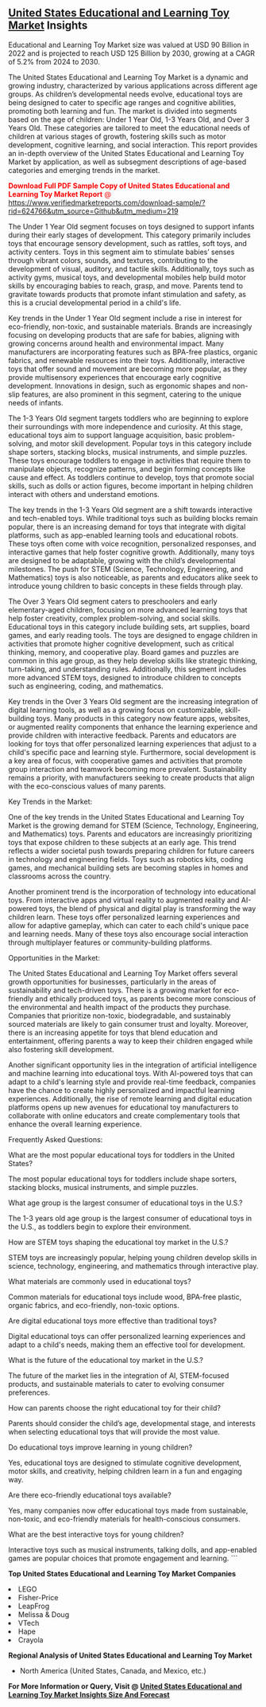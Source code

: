 <h2><a href="https://www.verifiedmarketreports.com/download-sample/?rid=624766&amp;utm_source=Github&amp;utm_medium=219" target="_blank">United States Educational and Learning Toy Market</a> Insights</h2><p>Educational and Learning Toy Market size was valued at USD 90 Billion in 2022 and is projected to reach USD 125 Billion by 2030, growing at a CAGR of 5.2% from 2024 to 2030.</p><p> <p>The United States Educational and Learning Toy Market is a dynamic and growing industry, characterized by various applications across different age groups. As children’s developmental needs evolve, educational toys are being designed to cater to specific age ranges and cognitive abilities, promoting both learning and fun. The market is divided into segments based on the age of children: Under 1 Year Old, 1-3 Years Old, and Over 3 Years Old. These categories are tailored to meet the educational needs of children at various stages of growth, fostering skills such as motor development, cognitive learning, and social interaction. This report provides an in-depth overview of the United States Educational and Learning Toy Market by application, as well as subsegment descriptions of age-based categories and emerging trends in the market. <p><span class=""><span style="color: #ff0000;"><strong>Download Full PDF Sample Copy of United States Educational and Learning Toy Market Report</strong> @ </span><a href="https://www.verifiedmarketreports.com/download-sample/?rid=624766&amp;utm_source=Github&amp;utm_medium=219" target="_blank">https://www.verifiedmarketreports.com/download-sample/?rid=624766&amp;utm_source=Github&amp;utm_medium=219</a></span></p> <p>The Under 1 Year Old segment focuses on toys designed to support infants during their early stages of development. This category primarily includes toys that encourage sensory development, such as rattles, soft toys, and activity centers. Toys in this segment aim to stimulate babies’ senses through vibrant colors, sounds, and textures, contributing to the development of visual, auditory, and tactile skills. Additionally, toys such as activity gyms, musical toys, and developmental mobiles help build motor skills by encouraging babies to reach, grasp, and move. Parents tend to gravitate towards products that promote infant stimulation and safety, as this is a crucial developmental period in a child's life. <p>Key trends in the Under 1 Year Old segment include a rise in interest for eco-friendly, non-toxic, and sustainable materials. Brands are increasingly focusing on developing products that are safe for babies, aligning with growing concerns around health and environmental impact. Many manufacturers are incorporating features such as BPA-free plastics, organic fabrics, and renewable resources into their toys. Additionally, interactive toys that offer sound and movement are becoming more popular, as they provide multisensory experiences that encourage early cognitive development. Innovations in design, such as ergonomic shapes and non-slip features, are also prominent in this segment, catering to the unique needs of infants. <p>The 1-3 Years Old segment targets toddlers who are beginning to explore their surroundings with more independence and curiosity. At this stage, educational toys aim to support language acquisition, basic problem-solving, and motor skill development. Popular toys in this category include shape sorters, stacking blocks, musical instruments, and simple puzzles. These toys encourage toddlers to engage in activities that require them to manipulate objects, recognize patterns, and begin forming concepts like cause and effect. As toddlers continue to develop, toys that promote social skills, such as dolls or action figures, become important in helping children interact with others and understand emotions. <p>The key trends in the 1-3 Years Old segment are a shift towards interactive and tech-enabled toys. While traditional toys such as building blocks remain popular, there is an increasing demand for toys that integrate with digital platforms, such as app-enabled learning tools and educational robots. These toys often come with voice recognition, personalized responses, and interactive games that help foster cognitive growth. Additionally, many toys are designed to be adaptable, growing with the child’s developmental milestones. The push for STEM (Science, Technology, Engineering, and Mathematics) toys is also noticeable, as parents and educators alike seek to introduce young children to basic concepts in these fields through play. <p>The Over 3 Years Old segment caters to preschoolers and early elementary-aged children, focusing on more advanced learning toys that help foster creativity, complex problem-solving, and social skills. Educational toys in this category include building sets, art supplies, board games, and early reading tools. The toys are designed to engage children in activities that promote higher cognitive development, such as critical thinking, memory, and cooperative play. Board games and puzzles are common in this age group, as they help develop skills like strategic thinking, turn-taking, and understanding rules. Additionally, this segment includes more advanced STEM toys, designed to introduce children to concepts such as engineering, coding, and mathematics. <p>Key trends in the Over 3 Years Old segment are the increasing integration of digital learning tools, as well as a growing focus on customizable, skill-building toys. Many products in this category now feature apps, websites, or augmented reality components that enhance the learning experience and provide children with interactive feedback. Parents and educators are looking for toys that offer personalized learning experiences that adjust to a child's specific pace and learning style. Furthermore, social development is a key area of focus, with cooperative games and activities that promote group interaction and teamwork becoming more prevalent. Sustainability remains a priority, with manufacturers seeking to create products that align with the eco-conscious values of many parents. <p>Key Trends in the Market: <p>One of the key trends in the United States Educational and Learning Toy Market is the growing demand for STEM (Science, Technology, Engineering, and Mathematics) toys. Parents and educators are increasingly prioritizing toys that expose children to these subjects at an early age. This trend reflects a wider societal push towards preparing children for future careers in technology and engineering fields. Toys such as robotics kits, coding games, and mechanical building sets are becoming staples in homes and classrooms across the country. <p>Another prominent trend is the incorporation of technology into educational toys. From interactive apps and virtual reality to augmented reality and AI-powered toys, the blend of physical and digital play is transforming the way children learn. These toys offer personalized learning experiences and allow for adaptive gameplay, which can cater to each child's unique pace and learning needs. Many of these toys also encourage social interaction through multiplayer features or community-building platforms. <p>Opportunities in the Market: <p>The United States Educational and Learning Toy Market offers several growth opportunities for businesses, particularly in the areas of sustainability and tech-driven toys. There is a growing market for eco-friendly and ethically produced toys, as parents become more conscious of the environmental and health impact of the products they purchase. Companies that prioritize non-toxic, biodegradable, and sustainably sourced materials are likely to gain consumer trust and loyalty. Moreover, there is an increasing appetite for toys that blend education and entertainment, offering parents a way to keep their children engaged while also fostering skill development. <p>Another significant opportunity lies in the integration of artificial intelligence and machine learning into educational toys. With AI-powered toys that can adapt to a child's learning style and provide real-time feedback, companies have the chance to create highly personalized and impactful learning experiences. Additionally, the rise of remote learning and digital education platforms opens up new avenues for educational toy manufacturers to collaborate with online educators and create complementary tools that enhance the overall learning experience. <p>Frequently Asked Questions: <p>What are the most popular educational toys for toddlers in the United States? <p>The most popular educational toys for toddlers include shape sorters, stacking blocks, musical instruments, and simple puzzles. <p>What age group is the largest consumer of educational toys in the U.S.? <p>The 1-3 years old age group is the largest consumer of educational toys in the U.S., as toddlers begin to explore their environment. <p>How are STEM toys shaping the educational toy market in the U.S.? <p>STEM toys are increasingly popular, helping young children develop skills in science, technology, engineering, and mathematics through interactive play. <p>What materials are commonly used in educational toys? <p>Common materials for educational toys include wood, BPA-free plastic, organic fabrics, and eco-friendly, non-toxic options. <p>Are digital educational toys more effective than traditional toys? <p>Digital educational toys can offer personalized learning experiences and adapt to a child's needs, making them an effective tool for development. <p>What is the future of the educational toy market in the U.S.? <p>The future of the market lies in the integration of AI, STEM-focused products, and sustainable materials to cater to evolving consumer preferences. <p>How can parents choose the right educational toy for their child? <p>Parents should consider the child’s age, developmental stage, and interests when selecting educational toys that will provide the most value. <p>Do educational toys improve learning in young children? <p>Yes, educational toys are designed to stimulate cognitive development, motor skills, and creativity, helping children learn in a fun and engaging way. <p>Are there eco-friendly educational toys available? <p>Yes, many companies now offer educational toys made from sustainable, non-toxic, and eco-friendly materials for health-conscious consumers. <p>What are the best interactive toys for young children? <p>Interactive toys such as musical instruments, talking dolls, and app-enabled games are popular choices that promote engagement and learning. ```</p><p><strong>Top United States Educational and Learning Toy Market Companies</strong></p><div data-test-id=""><p><li>LEGO</li><li> Fisher-Price</li><li> LeapFrog</li><li> Melissa & Doug</li><li> VTech</li><li> Hape</li><li> Crayola</li></p><div><strong>Regional Analysis of&nbsp;United States Educational and Learning Toy Market</strong></div><ul><li dir="ltr"><p dir="ltr">North America&nbsp;(United States, Canada, and Mexico, etc.)</p></li></ul><p><strong>For More Information or Query, Visit @&nbsp;</strong><strong><a href="https://www.verifiedmarketreports.com/product/educational-and-learning-toy-market/?utm_source=Github&amp;utm_medium=219" target="_blank">United States Educational and Learning Toy Market Insights Size And Forecast</a></strong></p></div>
